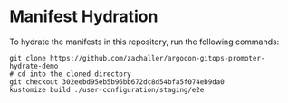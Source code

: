 # Manifest Hydration

To hydrate the manifests in this repository, run the following commands:

```shell
git clone https://github.com/zachaller/argocon-gitops-promoter-hydrate-demo
# cd into the cloned directory
git checkout 302eebd95eb5b96bb672dc8d54bfa5f074eb9da0
kustomize build ./user-configuration/staging/e2e
```
